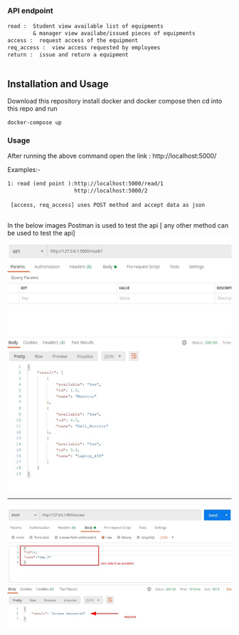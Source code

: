 


### API endpoint
```
read :  Student view available list of equipments
        & manager view availabe/issued pieces of equipments     
access :  request access of the equipment
req_access :  view access requested by employees
return :  issue and return a equipment


```

## Installation and Usage
Download this repository  install docker and docker compose then  cd into this repo and run

```
docker-compose up 
```
### Usage
After running the above command  open the link : http://localhost:5000/

 Examples:-
```
1: read (end point ):http://localhost:5000/read/1
                     http://localhost:5000/2
                     
 [access, req_access] uses POST method and accept data as json
 

```
In the below images Postman is used to test the api [ any other method  can be used to test the api]
![alt text](https://github.com/spctr01/inventory_api/blob/main/2.jpg)

---------------------------

![alt text](https://github.com/spctr01/inventory_api/blob/main/inv.jpg)

